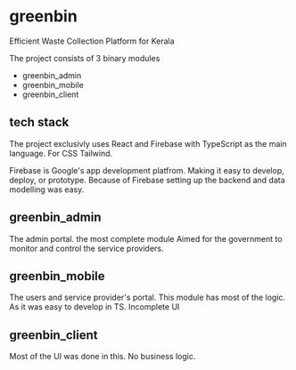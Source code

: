 # greenbin
Efficient Waste Collection Platform for Kerala

The project consists of 3 binary modules
- greenbin_admin
- greenbin_mobile
- greenbin_client

## tech stack
The project exclusivly uses React and Firebase with TypeScript as the main language.
For CSS Tailwind.

Firebase is Google's app development platfrom. Making it easy to develop, deploy, or prototype.
Because of Firebase setting up the backend and data modelling was easy.

## greenbin_admin
The admin portal. the most complete module
Aimed for the government to monitor and control the service providers.

## greenbin_mobile
The users and service provider's portal. This module has most of the logic. As it was easy to develop in TS.
Incomplete UI

## greenbin_client
Most of the UI was done in this. No business logic.
